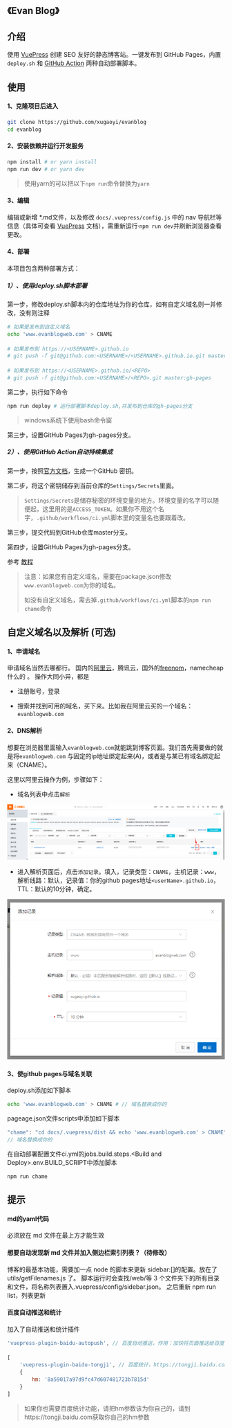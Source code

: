 ## 《Evan Blog》

## 介绍

使用 [VuePress](https://v1.vuepress.vuejs.org/zh/guide/) 创建 SEO 友好的静态博客站。一键发布到 GitHub Pages，内置 `deploy.sh` 和 [GitHub Action](https://github.com/features/actions) 两种自动部署脚本。



## 使用

#### 1、克隆项目后进入

```bash
git clone https://github.com/xugaoyi/evanblog
cd evanblog
```

#### 2、安装依赖并运行开发服务

```bash
npm install # or yarn install
npm run dev # or yarn dev
```

> 使用yarn的可以把以下`npm run`命令替换为`yarn`

#### 3、编辑

编辑或新增 \*.md文件，以及修改 `docs/.vuepress/config.js` 中的 nav 导航栏等信息（具体可查看 [VuePress](https://v1.vuepress.vuejs.org/zh/guide/) 文档），需重新运行·`npm run dev`并刷新浏览器查看更改。

#### 4、部署

本项目包含两种部署方式：

##### 1）、使用deploy.sh脚本部署

第一步，修改deploy.sh脚本内的仓库地址为你的仓库，如有自定义域名则一并修改，没有则注释

```bash
# 如果是发布到自定义域名
echo 'www.evanblogweb.com' > CNAME

# 如果发布到 https://<USERNAME>.github.io
# git push -f git@github.com:<USERNAME>/<USERNAME>.github.io.git master

# 如果发布到 https://<USERNAME>.github.io/<REPO>
# git push -f git@github.com:<USERNAME>/<REPO>.git master:gh-pages
```

第二步，执行如下命令

```bash
npm run deploy # 运行部署脚本deploy.sh,并发布到仓库的gh-pages分支
```
> windows系统下使用bash命令窗

第三步，设置GitHub Pages为gh-pages分支。



##### 2）、使用GitHub Action自动持续集成

第一步，按照[官方文档](https://help.github.com/en/articles/creating-a-personal-access-token-for-the-command-line)，生成一个GitHub 密钥。

第二步，将这个密钥储存到当前仓库的`Settings/Secrets`里面。
> `Settings/Secrets`是储存秘密的环境变量的地方。环境变量的名字可以随便起，这里用的是`ACCESS_TOKEN`。如果你不用这个名字，`.github/workflows/ci.yml`脚本里的变量名也要跟着改。

第三步，提交代码到GitHub仓库master分支。

第四步，设置GitHub Pages为gh-pages分支。



参考 [教程](http://www.ruanyifeng.com/blog/2019/09/getting-started-with-github-actions.html)


> 注意：如果您有自定义域名，需要在package.json修改`www.evanblogweb.com`为你的域名。
>
> 如没有自定义域名，需去掉`.github/workflows/ci.yml`脚本的`npm run chame`命令



## 自定义域名以及解析 (可选)

#### 1、申请域名

申请域名当然去哪都行。 国内的[阿里云](https://link.zhihu.com/?target=https%3A//wanwang.aliyun.com/domain/)，腾讯云，国外的[freenom](https://link.zhihu.com/?target=http%3A//www.freenom.com/)，namecheap什么的 。 操作大同小异，都是

* 注册账号，登录

* 搜索并找到可用的域名，买下来。比如我在阿里云买的一个域名：`evanblogweb.com`

#### 2、DNS解析

想要在浏览器里面输入`evanblogweb.com`就能跳到博客页面。我们首先需要做的就是将`evanblogweb.com` 与固定的ip地址绑定起来(A)，或者是与某已有域名绑定起来（CNAME）。

这里以阿里云操作为例，步骤如下：

* 域名列表中点击`解析`

![dns1](https://raw.githubusercontent.com/xugaoyi/image_store/master/blogdns1.png)

* 进入解析页面后，点击`添加记录`。填入，记录类型：`CNAME`，主机记录：`www`，解析线路：默认，记录值：你的github pages地址`<userName>.github.io`，TTL：默认的10分钟，确定。

![](https://raw.githubusercontent.com/xugaoyi/image_store/master/blogdns2.png)

#### 3、使github pages与域名关联

deploy.sh添加如下脚本

```bash
echo 'www.evanblogweb.com' > CNAME # // 域名替换成你的
```

pageage.json文件scripts中添加如下脚本

```js
"chame": "cd docs/.vuepress/dist && echo 'www.evanblogweb.com' > CNAME"
// 域名替换成你的
```

在自动部署配置文件ci.yml的jobs.build.steps.<Build and Deploy\>.env.BUILD_SCRIPT中添加脚本

```sh
npm run chame
```




## 提示

#### md的yaml代码

必须放在 md 文件在最上方才能生效



#### 想要自动发现新 md 文件并加入侧边栏索引列表？（待修改）

博客的最基本功能，需要加一点 node 的脚本来更新 sidebar:[]的配置。放在了 utils/getFilenames.js 了。
脚本运行时会查找/web/等 3 个文件夹下的所有目录和文件，将名称列表置入.vuepress/config/sidebar.json。
之后重新 npm run list，列表更新



#### 百度自动推送和统计

加入了自动推送和统计插件

```js
'vuepress-plugin-baidu-autopush', // 百度自动推送，作用：加快将页面推送给百度搜索，https://ziyuan.baidu.com/

[
    'vuepress-plugin-baidu-tongji', // 百度统计，https://tongji.baidu.com
    {
        hm: '8a59017a97d9fc47d607481723b7815d'
    }
]
```

> 如果你也需要百度统计功能，请把hm参数该为你自己的，请到https://tongji.baidu.com获取你自己的hm参数